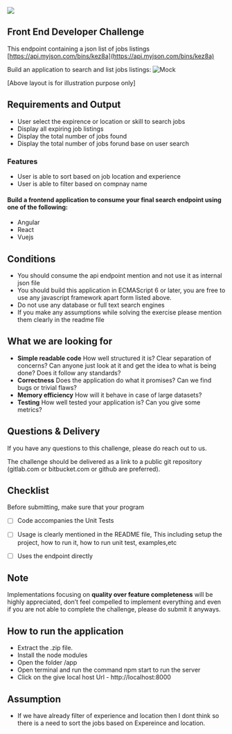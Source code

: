 ![](https://i.imgur.com/dMPfzBQ.png)

## Front End Developer Challenge
This endpoint containing a json list of jobs listings [https://api.myjson.com/bins/kez8a](https://api.myjson.com/bins/kez8a)

Build an application to search and list jobs listings:
![Mock](https://i.imgur.com/Q49cnUx.jpg) 

[Above layout is for illustration purpose only]


## Requirements and Output

- User select the expirence or location or skill to search jobs
- Display all expiring job listings 
- Display the total number of jobs found
- Display the total number of jobs forund base on user search

### Features

- User is able to sort based on job location and experience
- User is able to filter based on compnay name



####  Build a frontend application to consume your final search endpoint using one of the following:
- Angular
- React
- Vuejs


## Conditions

- You should consume the api endpoint mention and not use it as internal json file
- You should build this application in ECMAScript 6 or later, you are free to use any javascript framework apart form listed above.
- Do not use any database or full text search engines
- If you make any assumptions while solving the exercise please mention them clearly in the readme file

## What we are looking for

- **Simple readable code** How well structured it is? Clear separation of concerns? Can anyone just look at it and get the idea to
what is being done? Does it follow any standards?
- **Correctness** Does the application do what it promises? Can we find bugs or trivial flaws?
- **Memory efficiency** How will it behave in case of large datasets?
- **Testing** How well tested your application is? Can you give some metrics?

## Questions & Delivery

If you have any questions to this challenge, please do reach out to us.

The challenge should be delivered as a link to a public git repository (gitlab.com or bitbucket.com or github are preferred).


## Checklist

Before submitting, make sure that your program

- [ ] Code accompanies the Unit Tests
- [ ] Usage is clearly mentioned in the README file, This including setup the project, how to run it, how to run unit test, examples,etc
- [ ] Uses the endpoint directly



## Note

Implementations focusing on **quality over feature completeness** will be highly appreciated,  don’t feel compelled to implement everything and even if you are not able to complete the challenge, please do submit it anyways.

## How to run the application
- Extract the .zip file.
- Install the node modules
- Open the folder /app
- Open terminal and run the command npm start to run the server
- Click on the give local host Url - http://localhost:8000

## Assumption
- If we have already filter of experience and location then I dont think so there is a need to sort the jobs based on Expereince and location.
